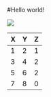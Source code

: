 #Hello world!  

![](https://raw.githubusercontent.com/shiep18/EIS2020/master/markdowncheatsheet.JPG)

|X|Y|Z|
|---------|---------|---------|
|1|2|1|
|3|4|2|
|5|6|2|
|7|8|0|

